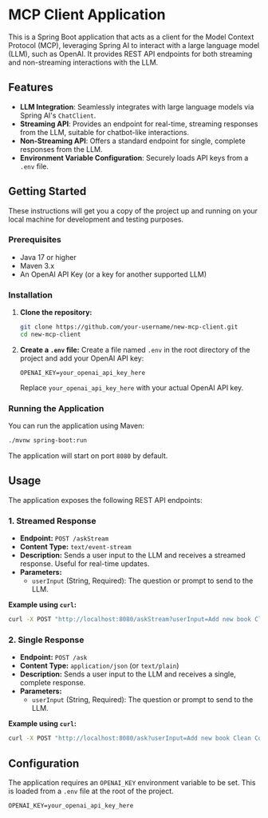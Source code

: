 # MCP Client Application

This is a Spring Boot application that acts as a client for the Model Context Protocol (MCP), leveraging Spring AI to interact with a large language model (LLM), such as OpenAI. It provides REST API endpoints for both streaming and non-streaming interactions with the LLM.

## Features

*   **LLM Integration**: Seamlessly integrates with large language models via Spring AI's `ChatClient`.
*   **Streaming API**: Provides an endpoint for real-time, streaming responses from the LLM, suitable for chatbot-like interactions.
*   **Non-Streaming API**: Offers a standard endpoint for single, complete responses from the LLM.
*   **Environment Variable Configuration**: Securely loads API keys from a `.env` file.

## Getting Started

These instructions will get you a copy of the project up and running on your local machine for development and testing purposes.

### Prerequisites

*   Java 17 or higher
*   Maven 3.x
*   An OpenAI API Key (or a key for another supported LLM)

### Installation

1.  **Clone the repository:**
    ```bash
    git clone https://github.com/your-username/new-mcp-client.git
    cd new-mcp-client
    ```
2.  **Create a `.env` file:**
    Create a file named `.env` in the root directory of the project and add your OpenAI API key:
    ```
    OPENAI_KEY=your_openai_api_key_here
    ```
    Replace `your_openai_api_key_here` with your actual OpenAI API key.

### Running the Application

You can run the application using Maven:

```bash
./mvnw spring-boot:run
```

The application will start on port `8080` by default.

## Usage

The application exposes the following REST API endpoints:

### 1. Streamed Response

*   **Endpoint:** `POST /askStream`
*   **Content Type:** `text/event-stream`
*   **Description:** Sends a user input to the LLM and receives a streamed response. Useful for real-time updates.
*   **Parameters:**
    *   `userInput` (String, Required): The question or prompt to send to the LLM.

**Example using `curl`:**

```bash
curl -X POST "http://localhost:8080/askStream?userInput=Add new book Clean Code?" -H "Content-Type: application/x-www-form-urlencoded"
```

### 2. Single Response

*   **Endpoint:** `POST /ask`
*   **Content Type:** `application/json` (or `text/plain`)
*   **Description:** Sends a user input to the LLM and receives a single, complete response.
*   **Parameters:**
    *   `userInput` (String, Required): The question or prompt to send to the LLM.

**Example using `curl`:**

```bash
curl -X POST "http://localhost:8080/ask?userInput=Add new book Clean Code." -H "Content-Type: application/x-www-form-urlencoded"
```

## Configuration

The application requires an `OPENAI_KEY` environment variable to be set. This is loaded from a `.env` file at the root of the project.

```
OPENAI_KEY=your_openai_api_key_here
``` 